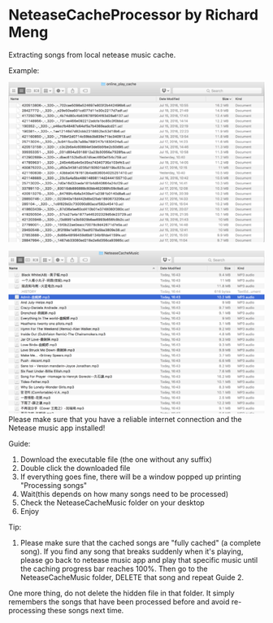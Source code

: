 # NeteaseCacheProcessor by Richard Meng

Extracting songs from local netease music cache.

Example:

![alt tag](https://raw.githubusercontent.com/jiaqimeng/NeteaseCacheProcessor/master/Screen%20Shot%202016-07-21%20at%2016.39.43.png)

![alt tag](https://github.com/jiaqimeng/NeteaseCacheProcessor/blob/master/Screen%20Shot%202016-07-21%20at%2016.45.52.png)
Please make sure that you have a reliable internet connection and the Netease music app installed!

Guide:
  1. Download the executable file (the one without any suffix)
  2. Double click the downloaded file
  3. If everything goes fine, there will be a window popped up printing "Processing songs"
  4. Wait(this depends on how many songs need to be processed)
  5. Check the NeteaseCacheMusic folder on your desktop
  6. Enjoy
  
Tip:
  1. Please make sure that the cached songs are "fully cached" (a complete song). If you find any song that breaks suddenly when it's playing, please go back to netease music app and play that specific music until the caching progress bar reaches 100%. Then go to the NeteaseCacheMusic folder, DELETE that song and repeat Guide 2.
  
One more thing, do not delete the hidden file in that folder. It simply remembers the songs that have been processed before and avoid re-processing these songs next time.
